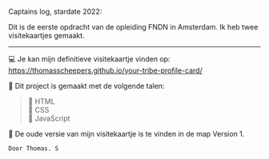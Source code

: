 Captains log, stardate 2022:

Dit is de eerste opdracht van de opleiding FNDN in Amsterdam. Ik heb twee visitekaartjes gemaakt.
_________________________________________________________________________________________________

:computer: Je kan mijn definitieve visitekaartje vinden op: https://thomasscheepers.github.io/your-tribe-profile-card/

:page_with_curl: Dit project is gemaakt met de volgende talen:

> :triangular_flag_on_post: HTML<br>
> :triangular_flag_on_post: CSS<br>
> :triangular_flag_on_post: JavaScript<br>

:memo: De oude versie van mijn visitekaartje is te vinden in de map Version 1.


```
Door Thomas. S
```